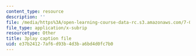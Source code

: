 ```yaml
---
content_type: resource
description: ''
file: /media/https%3A/open-learning-course-data-rc.s3.amazonaws.com/7-016-introductory-biology-fall-2018/e37b24127af6d93b4d3ba6bd4d0fc7b0_mvjXFh4P08I.srt
file_type: application/x-subrip
resourcetype: Other
title: 3play caption file
uid: e37b2412-7af6-d93b-4d3b-a6bd4d0fc7b0
---
```

